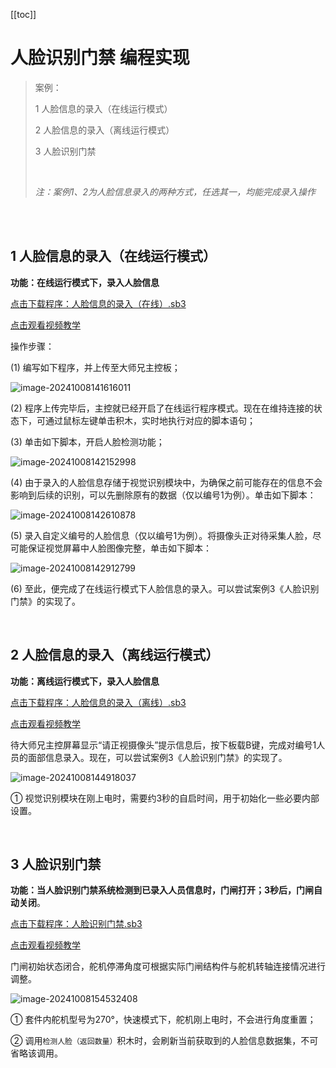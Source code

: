 [[toc]]

# 人脸识别门禁 编程实现

> 案例：
>
> 1 人脸信息的录入（在线运行模式）
>
> 2 人脸信息的录入（离线运行模式）
>
> 3 人脸识别门禁
>
> <br>
>
> *注：案例1、2为人脸信息录入的两种方式，任选其一，均能完成录入操作*

<br>

<br>

## 1 人脸信息的录入（在线运行模式）

**功能：在线运行模式下，录入人脸信息**

<a href="/tutorial/cfdsx/sb3/03/人脸信息的录入（在线）.sb3">点击下载程序：人脸信息的录入（在线）.sb3</a>

<a href="https://www.bilibili.com/video/BV1BszFYPEu2/?spm_id_from=333.999.0.0&vd_source=d34a80bae9d64a0c5a0716bd47877802" target="_blank">点击观看视频教学</a>

操作步骤：

(1)  编写如下程序，并上传至大师兄主控板；

![image-20241008141616011](/人脸识别门禁编程实现.assets/image-20241008141616011.png)

(2)  程序上传完毕后，主控就已经开启了在线运行程序模式。现在在维持连接的状态下，可通过鼠标左键单击积木，实时地执行对应的脚本语句；

(3)  单击如下脚本，开启人脸检测功能；

![image-20241008142152998](/人脸识别门禁编程实现.assets/image-20241008142152998.png)

(4)  由于录入的人脸信息存储于视觉识别模块中，为确保之前可能存在的信息不会影响到后续的识别，可以先删除原有的数据（仅以编号1为例）。单击如下脚本：

![image-20241008142610878](/人脸识别门禁编程实现.assets/image-20241008142610878.png)

(5)  录入自定义编号的人脸信息（仅以编号1为例）。将摄像头正对待采集人脸，尽可能保证视觉屏幕中人脸图像完整，单击如下脚本：

![image-20241008142912799](/人脸识别门禁编程实现.assets/image-20241008142912799.png)

(6)  至此，便完成了在线运行模式下人脸信息的录入。可以尝试案例3《人脸识别门禁》的实现了。

<br>

## 2 人脸信息的录入（离线运行模式）

**功能：离线运行模式下，录入人脸信息**

<a href="/tutorial/cfdsx/sb3/03/人脸信息的录入（离线）.sb3">点击下载程序：人脸信息的录入（离线）.sb3</a>

<a href="https://www.bilibili.com/video/BV1ZszFYPE8A/?spm_id_from=333.999.0.0&vd_source=d34a80bae9d64a0c5a0716bd47877802" target="_blank">点击观看视频教学</a>


待大师兄主控屏幕显示“请正视摄像头”提示信息后，按下板载B键，完成对编号1人员的面部信息录入。现在，可以尝试案例3《人脸识别门禁》的实现了。

![image-20241008144918037](/人脸识别门禁编程实现.assets/image-20241008144918037.png)

①  视觉识别模块在刚上电时，需要约3秒的自启时间，用于初始化一些必要内部设置。

<br>

## 3 人脸识别门禁

**功能：当人脸识别门禁系统检测到已录入人员信息时，门闸打开；3秒后，门闸自动关闭**。

<a href="/tutorial/cfdsx/sb3/03/人脸识别门禁.sb3">点击下载程序：人脸识别门禁.sb3</a>

<a href="https://www.bilibili.com/video/BV1BszFYPEuQ/?spm_id_from=333.999.0.0&vd_source=d34a80bae9d64a0c5a0716bd47877802" target="_blank">点击观看视频教学</a>


门闸初始状态闭合，舵机停滞角度可根据实际门闸结构件与舵机转轴连接情况进行调整。

![image-20241008154532408](/人脸识别门禁编程实现.assets/image-20241108100713.png)

①  套件内舵机型号为270°，快速模式下，舵机刚上电时，不会进行角度重置；

②  调用`检测人脸（返回数量）`积木时，会刷新当前获取到的人脸信息数据集，不可省略该调用。